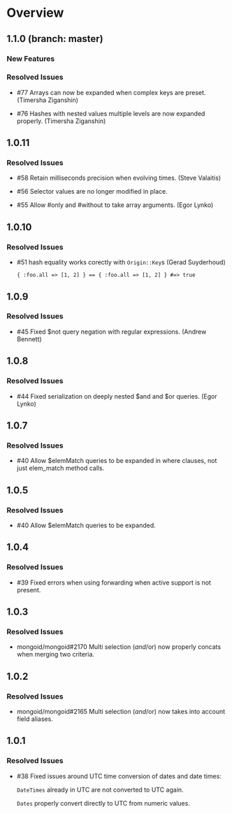 # Overview

## 1.1.0 (branch: master)

### New Features

### Resolved Issues

* \#77 Arrays can now be expanded when complex keys are preset.
  (Timersha Ziganshin)

* \#76 Hashes with nested values multiple levels are now expanded properly.
  (Timersha Ziganshin)

## 1.0.11

### Resolved Issues

* \#58 Retain milliseconds precision when evolving times. (Steve Valaitis)

* \#56 Selector values are no longer modified in place.

* \#55 Allow #only and #without to take array arguments. (Egor Lynko)

## 1.0.10

### Resolved Issues

* \#51 hash equality works corectly with `Origin::Key`s (Gerad Suyderhoud)

      { :foo.all => [1, 2] } == { :foo.all => [1, 2] } #=> true

## 1.0.9

### Resolved Issues

* \#45 Fixed $not query negation with regular expressions. (Andrew Bennett)

## 1.0.8

### Resolved Issues

* \#44 Fixed serialization on deeply nested $and and $or queries. (Egor Lynko)

## 1.0.7

### Resolved Issues

* \#40 Allow $elemMatch queries to be expanded in where clauses, not just
  elem_match method calls.

## 1.0.5

### Resolved Issues

* \#40 Allow $elemMatch queries to be expanded.

## 1.0.4

### Resolved Issues

* \#39 Fixed errors when using forwarding when active support is not present.

## 1.0.3

### Resolved Issues

* mongoid/mongoid\#2170 Multi selection ($and/$or) now properly concats
  when merging two criteria.

## 1.0.2

### Resolved Issues

* mongoid/mongoid\#2165 Multi selection ($and/$or) now takes into account
  field aliases.

## 1.0.1

### Resolved Issues

* \#38 Fixed issues around UTC time conversion of dates and date times:

    `DateTimes` already in UTC are not converted to UTC again.

    `Dates` properly convert directly to UTC from numeric values.

